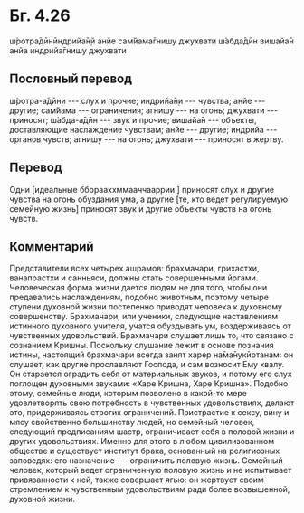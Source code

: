# Бг. 4.26

ш́ротра̄дӣнӣндрийа̄н̣й анйе сам̇йама̄гнишу джухвати ш́абда̄дӣн вишайа̄н анйа
индрийа̄гнишу джухвати

## Пословный перевод

ш́ротра-а̄дӣни --- слух и прочие; индрийа̄н̣и --- чувства; анйе --- другие;
сам̇йама --- ограничения; агнишу --- на огонь; джухвати --- приносят;
ш́абда-а̄дӣн --- звук и прочие; вишайа̄н --- объекты, доставляющие
наслаждение чувствам; анйе --- другие; индрийа --- органов чувств;
агнишу --- на огонь; джухвати --- приносят в жертву.

## Перевод

Одни \[идеальные ббррааххммааччааррии \] приносят слух и другие чувства
на огонь обуздания ума, а другие \[те, кто ведет регулируемую семейную
жизнь\] приносят звук и другие объекты чувств на огонь чувств.

## Комментарий

Представители всех четырех ашрамов: брахмачари, грихастхи, ванапрастхи и
санньяси, должны стать совершенными йогами. Человеческая форма жизни
дается людям не для того, чтобы они предавались наслаждениям, подобно
животным, поэтому четыре ступени духовной жизни постепенно приводят
человека к духовному совершенству. Брахмачари, или ученики, следующие
наставлениям истинного духовного учителя, учатся обуздывать ум,
воздерживаясь от чувственных удовольствий. Брахмачари слушает лишь то,
что связано с сознанием Кришны. Поскольку слушание лежит в основе
познания истины, настоящий брахмачари всегда занят харер на̄ма̄нукӣртанам:
он слушает, как другие прославляют Господа, и сам возносит Ему хвалу. Он
старается оградить себя от материальных звуков, и потому его слух
поглощен духовными звуками: «Харе Кришна, Харе Кришна». Подобно этому,
семейные люди, которым позволено в какой-то мере удовлетворять свою
потребность в чувственных удовольствиях, делают это, придерживаясь
строгих ограничений. Пристрастие к сексу, вину и мясу свойственно
большинству людей, но семейный человек, следующий предписаниям шастр,
ограничивает себя в половой жизни и других удовольствиях. Именно для
этого в любом цивилизованном обществе и существует институт брака,
основанный на религиозных заповедях: его назначение --- ограничить
половую жизнь. Семейный человек, который ведет ограниченную половую
жизнь и не испытывает привязанности к ней, также совершает ягью: он
жертвует своим стремлением к чувственным удовольствиям ради более
возвышенной, духовной жизни.
